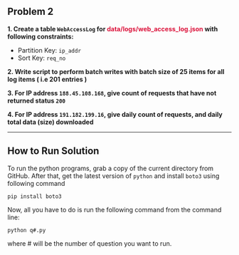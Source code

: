 ## Problem 2

**1. Create a table `WebAccessLog` for <span style="color: crimson">data/logs/web_access_log.json</span> with following constraints:**

- Partition Key: `ip_addr`
- Sort Key: `req_no`


**2. Write script to perform batch writes with batch size of 25 items for all log items ( i.e 201 entries )**

**3. For IP address `188.45.108.168`, give count of requests that have not returned status `200`**

**4. For IP address `191.182.199.16`, give daily count of requests, and daily total data (size) downloaded**

---

<div style="page-break-after: always;"></div>

## How to Run Solution
To run the python programs, grab a copy of the current directory
from GitHub. After that, get the latest version of `python` and install `boto3` using following command
```console
pip install boto3
```
Now, all you have to do is run the following command from the command line:
```console
python q#.py
```
where # will be the number of question  you want to run.

